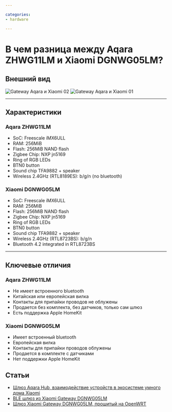 ```yaml
---

categories:
- hardware

---
```

# В чем разница между Aqara ZHWG11LM и Xiaomi DGNWG05LM?


## Внешний вид

![Gateway Aqara и Xiaomi 02](https://user-images.githubusercontent.com/64090632/143291610-cbcf76a4-0c41-4dfd-9c03-e473a4eeb3c0.jpg)
![Gateway Aqara и Xiaomi 01](https://user-images.githubusercontent.com/64090632/143291627-12b259f5-43fc-4bbf-b47e-8edd75bf8efa.jpg)




***

## Характеристики
### Aqara ZHWG11LM
* SoC: Freescale iMX6ULL
* RAM: 256MiB
* Flash: 256MiB NAND flash
* Zigbee Chip: NXP jn5169
* Ring of RGB LEDs
* BTN0 button
* Sound chip TFA9882 + speaker
* Wireless 2.4GHz (RTL8189ES): b/g/n (no bluetooth)

### Xiaomi DGNWG05LM 
* SoC: Freescale iMX6ULL
* RAM: 256MiB
* Flash: 256MiB NAND flash
* Zigbee Chip: NXP jn5169
* Ring of RGB LEDs
* BTN0 button
* Sound chip TFA9882 + speaker
* Wireless 2.4GHz (RTL8723BS): b/g/n
* Bluetooth 4.2 integrated in RTL8723BS

***


## Ключевые отличия
### Aqara ZHWG11LM
* Не имеет встроенного bluetooth
* Китайская или европейская вилка
* Контакты для припайки проводов не облужены
* Продается без комплекта, без датчиков, только сам шлюз
* Есть поддержка Apple HomeKit

### Xiaomi DGNWG05LM 
* Имеет встроенный bluetooth
* Европейская вилка
* Контакты для припайки проводов облужены
* Продается в комплекте с датчиками
* Нет поддержки Apple HomeKit


## Статьи
* [Шлюз Aqara Hub, взаимодействие устройств в экосистеме умного дома Xiaomi](https://www.ixbt.com/live/chome/shlyuz-aqara-hub-vzaimodeystvie-ustroystv-v-ekosisteme-umnogo-doma-xiaomi.html)
* [BLE шлюз из Xiaomi Gateway DGNWG05LM](https://habr.com/ru/post/549058/)
* [Шлюз Xiaomi Gateway DGNWG05LM, прошитый на OpenWRT](https://www.youtube.com/watch?v=CaOYCLyud8c)
